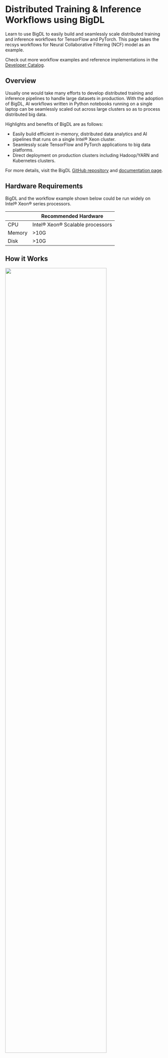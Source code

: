 # Distributed Training & Inference Workflows using BigDL 

Learn to use BigDL to easily build and seamlessly scale distributed training and inference workflows
for TensorFlow and PyTorch. This page takes the recsys workflows for Neural Collaborative Filtering (NCF) model as an example.

Check out more workflow examples and reference implementations in the [Developer Catalog](https://developer.intel.com/aireferenceimplementations).

## Overview
Usually one would take many efforts to develop distributed training and inference pipelines to handle large datasets in production.
With the adoption of BigDL, AI workflows written in Python notebooks running on a single laptop can be seamlessly
scaled out across large clusters so as to process distributed big data.

Highlights and benefits of BigDL are as follows:

- Easily build efficient in-memory, distributed data analytics and AI pipelines that runs on a single Intel® Xeon cluster.
- Seamlessly scale TensorFlow and PyTorch applications to big data platforms.
- Direct deployment on production clusters including Hadoop/YARN and Kubernetes clusters.


For more details, visit the BigDL [GitHub repository](https://github.com/intel-analytics/BigDL/tree/main) and
[documentation page](https://bigdl.readthedocs.io/en/latest/).

## Hardware Requirements

BigDL and the workflow example shown below could be run widely on Intel® Xeon® series processors.

|| Recommended Hardware         |
|---| ---------------------------- |
|CPU| Intel® Xeon® Scalable processors|
|Memory|>10G|
|Disk|>10G|


## How it Works

<img src="./bigdl-workflow.png" width="80%" />

The architecture above illustrates how BigDL can build end-to-end, distributed and in-memory pipelines on Intel® Xeon clusters.

- BigDL supports loading data from various distributed data sources and data formats that are widely used in the big data ecosystem.
- BigDL supports distributed data processing with Spark DataFrame, Ray Dataset and provides APIs for distributed data parallel processing of Python libraries.
- BigDL supports seamlessly scaling many popular deep learning frameworks and includes runtime optimizations on Xeon.

---

## Get Started

### Download the Workflow Repository
Create a working directory for the workflow and clone the [Main
Repository](https://github.com/intel-analytics/BigDL) repository into your working
directory.

```
mkdir ~/work && cd ~/work
git clone https://github.com/intel-analytics/BigDL.git
cd BigDL
```

### Download the Datasets

This workflow uses the [ml-100k dataset](https://grouplens.org/datasets/movielens/100k/) of [MovieLens](https://movielens.org/), which contains users' ratings for the movies.

```
cd python/orca/tutorial/NCF
wget https://files.grouplens.org/datasets/movielens/ml-100k.zip
unzip ml-100k.zip
```

---

## Prepare Workflow Environment Run Using Docker
Follow these instructions to set up and run our provided Docker image.
For running on bare metal, see the [bare metal instructions](#Prepare-Workflow-Environment-Using-Bare-Metal).

### Set Up Docker Engine
You'll need to install Docker Engine on your development system.
Note that while **Docker Engine** is free to use, **Docker Desktop** may require
you to purchase a license.  See the [Docker Engine Server installation
instructions](https://docs.docker.com/engine/install/#server) for details.

If the Docker image is run on a cloud service, mention they may also need
credentials to perform training and inference related operations (such as these
for Azure):
- [Set up the Azure Machine Learning Account](https://azure.microsoft.com/en-us/free/machine-learning)
- [Configure the Azure credentials using the Command-Line Interface](https://docs.microsoft.com/en-us/cli/azure/authenticate-azure-cli)
- [Compute targets in Azure Machine Learning](https://learn.microsoft.com/en-us/azure/machine-learning/concept-compute-target)
- [Virtual Machine Products Available in Your Region](https://azure.microsoft.com/en-us/explore/global-infrastructure/products-by-region/?products=virtual-machines&regions=us-east)

### Set Up Docker Image
Pull the provided docker image.
```
docker pull intelanalytics/bigdl-orca:latest
```

If your environment requires a proxy to access the internet, export your
development system's proxy settings to the docker environment by adding `--env http_proxy=${http_proxy}` when you create the docker container.

### Create Docker Container
Run the workflow using the ``docker run`` command, as shown:
```
docker run -a stdout \
  --env http_proxy=${http_proxy} \
  --env https_proxy=${https_proxy} \
  --env no_proxy=${no_proxy} \
  --volume ${PWD}:/workspace \
  --workdir /workspace \
  --privileged --init -it --rm \
  intelanalytics/bigdl-orca:latest \
  bash
```

### Install Packages in Docker Container
Run these commands to install additional software used for the workflow in the docker container:
```
pip install intel-tensorflow==2.9.1
```


## Prepare Workflow Environment Using Bare Metal
Follow these instructions to set up and run this workflow on your own development
system. For running a provided Docker image with Docker, see the [Docker
 instructions](#Prepare-Workflow-Environment-Run-Using-Docker).


### Set Up System Software
Our examples use the ``conda`` package and environment on your local computer.
If you don't already have ``conda`` installed, see the [Conda Linux installation
instructions](https://docs.conda.io/projects/conda/en/stable/user-guide/install/linux.html).

### Set Up Workflow
Run these commands to set up the workflow's ``conda`` environment and install required software:
```
conda create -n bigdl python=3.9 --yes
conda activate bigdl
pip install --pre --upgrade bigdl-orca-spark3
pip install intel-tensorflow==2.9.1
```

---

## Run Workflow
Use these commands to run the workflow:
```
# Distributed training
python tf_train_spark_dataframe.py --dataset ml-100k

# Distributed inference
python tf_predict_spark_dataframe.py --dataset ml-100k
```

## Expected Output
Check out the processed data and saved models of the workflow:
```
ll train_processed_dataframe.parquet
ll test_processed_dataframe.parquet
ll test_predictions_dataframe.parquet
ll NCF_model.h5
```
Check out the logs of the console for training and inference results:

- tf_train_spark_dataframe.py:
```
Train results:
verbose: 1
epochs: 2
steps: 40
loss: [0.43995094299316406, 0.3661007285118103]
accuracy: [0.7953540086746216, 0.83966064453125]
auc: [0.7579973936080933, 0.8532146215438843]
precision: [0.3079235553741455, 0.6916240453720093]
recall: [0.017480555921792984, 0.3596118092536926]
val_loss: [0.3642280697822571, 0.3102317750453949]
val_accuracy: [0.8291406035423279, 0.865966796875]
val_auc: [0.855850875377655, 0.8976992964744568]
val_precision: [0.7450749278068542, 0.7225849628448486]
val_recall: [0.21683736145496368, 0.5314843058586121]

Evaluation results:
validation_loss: 0.3142370283603668
validation_accuracy: 0.8649218678474426
validation_auc: 0.8953894376754761
validation_precision: 0.7280181050300598
validation_recall: 0.5282735824584961
```
- tf_predict_spark_dataframe.py:
```
+----+----+-----+-------+------+----------+--------------------+--------+--------------------+
|item|user|label|zipcode|gender|occupation|                 age|category|          prediction|
+----+----+-----+-------+------+----------+--------------------+--------+--------------------+
|   1| 627|  0.0|    172|     1|         5|[0.25757575757575...|     102| [0.841558039188385]|
|   1| 697|  1.0|     74|     1|         2|[0.2727272727272727]|     102|[0.6905139088630676]|
|   3| 500|  1.0|    705|     1|         4|[0.3181818181818182]|       8|[0.31478825211524...|
|   5| 815|  0.0|    314|     1|         2|[0.3787878787878788]|      30|[0.27323466539382...|
|  16| 682|  0.0|    477|     1|         6|[0.24242424242424...|       3|[0.10835579037666...|
+----+----+-----+-------+------+----------+--------------------+--------+--------------------+
only showing top 5 rows
```

---

## Summary and Next Steps
Now you have successfully tried the recsys workflows of BigDL to build an end-to-end pipeline for Wide & Deep model.
You can continue to try other use cases provided in BigDL or build the training and inference workflows on your own dataset!

## Learn More
For more information about BigDL distributed training and inference workflows or to read about other relevant workflow
examples, see these guides and software resources:

- More BigDL workflow examples for TensorFlow: https://github.com/intel-analytics/BigDL/tree/main/python/orca/example/learn/tf2
- More BigDL workflow examples for PyTorch: https://github.com/intel-analytics/BigDL/tree/main/python/orca/example/learn/pytorch
- [Intel® AI Analytics Toolkit (AI Kit)](https://www.intel.com/content/www/us/en/developer/tools/oneapi/ai-analytics-toolkit.html)
- [Azure Machine Learning Documentation](https://learn.microsoft.com/en-us/azure/machine-learning/)

## Troubleshooting
- If you encounter the error `E0129 21:36:55.796060683 1934066 thread_pool.cc:254] Waiting for thread pool to idle before forking` during the training, it may be caused by the installed version of grpc. See [here](https://github.com/grpc/grpc/pull/32196) for more details about this issue. To fix it, a recommended grpc version is 1.43.0:
```bash
pip install grpcio==1.43.0
```

## Support
If you have questions or issues about this workflow, contact the Support Team through [GitHub](https://github.com/intel-analytics/BigDL/issues) or [Google User Group](https://groups.google.com/g/bigdl-user-group).
